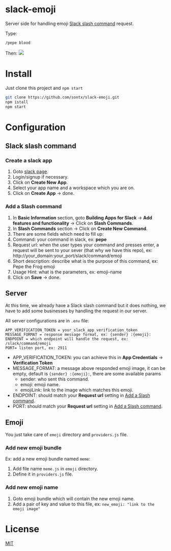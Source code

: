 # slack-emoji

Server side for handling emoji [Slack slash command](https://api.slack.com/slash-commands) request.

Type:
```bash
/pepe blood
```
Then:
![](https://raw.githubusercontent.com/sontx/modbus/master/sample.PNG)

# Install

Just clone this project and `npm start`

```bash
git clone https://github.com/sontx/slack-emoji.git
npm istall
npm start
```

# Configuration

## Slack slash command

### Create a slack app

1. Goto [slack page](https://api.slack.com/apps).
2. Login/signup if necessary.
3. Click on **Create New App**.
4. Select your app name and a workspace which you are on.
5. Click on **Create App** -> done.

### Add a Slash command

1. In **Basic Information** section, goto **Building Apps for Slack** -> **Add features and functionality** -> Click on **Slash Commands**.
2. In **Slash Commands** section -> Click on **Create New Command**.
3. There are some fields which need to fill up:
  1. Command: your command in slack, ex: **pepe**
  2. Request url: when the user types your command and presses enter, a request will be sent to your sever (that why we have this repo), ex: http://your_domain:your_port/slack/command/emoji
  3. Short description: describe what is the purpose of this command, ex: Pepe the Frog emoji
  4. Usage Hint: what is the parameters, ex: emoji-name
4. Click on **Save** -> done.

## Server

At this time, we already have a Slack slash command but it does nothing, we have to add some businesses by handling the request in our server.

All server configurations are in `.env` file:

```
APP_VERIFICATION_TOKEN = your_slack_app_verification_token
MESSAGE_FORMAT = response message format, ex: {sender} :{emoji}:
ENDPOINT = which endpoint will handle the request, ex: /slack/command/emoji
PORT= listen port, ex: 2911
```

- APP_VERIFICATION_TOKEN: you can achieve this in **App Credentials** -> **Verification Token**
- MESSAGE_FORMAT: a message above responded emoji image, it can be empty, default is `{sender} :{emoji}:`, there are some available params
  - sender: who sent this command.
  - emoji: emoji name.
  - emojiLink: link to the image which matches this emoji.
- ENDPOINT: should match your **Request url** setting in [Add a Slash command](#add-a-slash-command).
- PORT: should match your **Request url** setting in [Add a Slash command](#add-a-slash-command).

## Emoji

You just take care of `emoji` directory and `providers.js` file.

### Add new emoji bundle

Ex: add a new emoji bundle named `meme`:
1. Add file name `meme.js` in `emoji` directory.
2. Define it in `providers.js` file.

### Add new emoji name

1. Goto emoji bundle which will contain the new emoji name.
2. Add a pair of key and value to this file, ex: `new_emoji: "link to the emoji image"`

# License
[MIT](https://github.com/sontx/slack-emoji/blob/master/LICENSE)